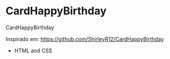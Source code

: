 # CardHappyBirthday

CardHappyBirthday

Inspirado em: https://github.com/ShirleyR12/CardHappyBirthday

- HTML and CSS
